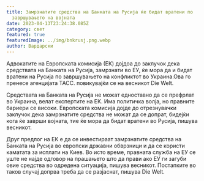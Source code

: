 ```yaml
---
title: Замрзнатите средства на Банката на Русија ќе бидат вратени по
  завршувањето на војната
date: 2023-04-13T23:24:38.085Z
category: свет
featured: true
featuredImage: ../img/bnkrusj.png.webp
author: Вардарски
---
```


Адвокатите на Европската комисија (ЕК) дојдоа до заклучок дека средствата на Банката на Русија, замрзнати во ЕУ, ќе мора да и бидат вратени на Русија по завршувањето на конфликтот во Украина.Ова го пренесе агенцијата ТАСС. повикувајќи се на весникот Die Welt.

Средствата на Банката на Русија не можат едноставно да се префрлат во Украина, велат експертите на ЕК. Има политичка волја, но правните бариери се високи. Европската комисија дојде до отрезнувачки заклучок дека замрзнатите средства не можат да се допрат, бидејќи кога ќе заврши војната, тие ќе мора да бидат вратени во Русија, пишува весникот.

Друг предлог на ЕК е да се инвестираат замрзнатите средства на Банката на Русија во европски државни обврзници и да се користи каматата за исплати на Киев. Во исто време, правната служба на ЕУ се уште не најде одговор на прашањето што да прави ако ЕУ ги загуби овие средства во одредена ситуација, пишува весникот. Постапките во таков случај допрва треба да се разјаснат, пишува Die Welt.
